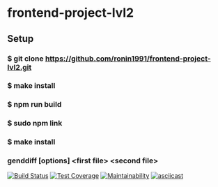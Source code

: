 # frontend-project-lvl2
## Setup
### $ git clone https://github.com/ronin1991/frontend-project-lvl2.git
### $ make install
### $ npm run build
### $ sudo npm link
### $ make install


### genddiff [options] \<first file\> \<second file>

[![Build Status](https://travis-ci.com/ronin1991/frontend-project-lvl2.svg?branch=master)](https://travis-ci.com/ronin1991/frontend-project-lvl2)
[![Test Coverage](https://api.codeclimate.com/v1/badges/f01a96c3a59332fbd670/test_coverage)](https://codeclimate.com/github/ronin1991/frontend-project-lvl2/test_coverage)
[![Maintainability](https://api.codeclimate.com/v1/badges/f01a96c3a59332fbd670/maintainability)](https://codeclimate.com/github/ronin1991/frontend-project-lvl2/maintainability)
[![asciicast](https://asciinema.org/a/82Ey8eO9Z9f4RdtQVnJOfPxya.svg)](https://asciinema.org/a/82Ey8eO9Z9f4RdtQVnJOfPxya)